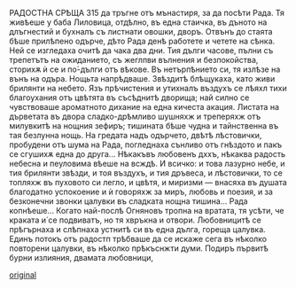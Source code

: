 ﻿РАДОСТНА СРѢЩА
315
да тръгне отъ мънастиря, за да посѣти Рада. Тя живѣеше у баба Лиловица, отдѣлно, въ една стаичка, въ дъното на длъгнестий и бухналъ съ листнати овошки, дворъ. Отвънъ до стаята бѣше прилѣпено одърче, дѣто Рада денѣ работете и четете на сѣнка.
Ней се изгледаха очитѣ да чака два дни. Тия дълги часове, пълни съ трепетътъ на ожиданието, съ жеглпви вълнения и безпокойства, сторихѫ ѝ се и по́-дълги отъ вѣкове. Въ нетърпѣнието си, тя излѣзе на вънъ на одъра.
Нощьта напрѣдваше. Звѣздитѣ блѣщукаха, като живи брилянти на небето. Язъ прѣчистения и утихналъ въздухъ се лѣяхл тихи благоухания отъ цвѣтята въ съсѣднитѣ дворища; най силно се чувствоваше ароматното дихание на една кичеста акация. Листата на дърветата въ двора сладко-дрѣмливо шушняхж и треперяхж отъ милувкитѣ на нощния зефиръ; тишината бѣше чудна и тайнственна въ тая безлунна нощь. На гредата надъ одърчето, двѣтѣ лѣстовички, пробудени отъ шума на Рада, погледнаха сънливо отъ гнѣздото и пакъ се сгушихѫ една до друга... Нѣкакъвъ любовенъ дххъ, нѣкаква радость небесна и пеуловима вѣеше на всждѣ. И всичко: и това лазурно небе, и тия брилянти звѣзди, и тоя въздухъ, и тия дръвеса, и лѣстовички, то се топляхж въ пуховото си легло, и цвѣтя, и миризми — внасяха въ душата благодатно успокоение и ѝ говоряхж за миръ, любовь и поезия, и за безконечни звонки цалувки въ сладката нощна тишина...
Рада копнѣеше...
Когато най-послѣ Огняновъ тропна на вратата, тя усѣти, че краката и́ се подвиватъ, но тя хвръкна и отвори.
Любовницитѣ се прѣгърнаха и слѣпнаха устнитѣ си въ една дълга, гореща цалувка.
Единъ потокъ отъ радостп трѣбваше да се искаже сега въ нѣколко повторени цалувки, въ нѣколко прѣкъснжти думи.
Подиръ първитѣ бурни излияния, двамата любовници,

[original](images/354.jpg)